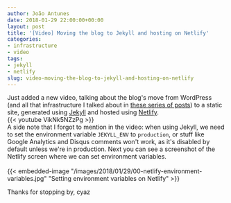 ```yaml
---
author: João Antunes
date: 2018-01-29 22:00:00+00:00
layout: post
title: '[Video] Moving the blog to Jekyll and hosting on Netlify'
categories:
- infrastructure
- video
tags:
- jekyll
- netlify
slug: video-moving-the-blog-to-jekyll-and-hosting-on-netlify
---
```


Just added a new video, talking about the blog's move from WordPress (and all that infrastructure I talked about in [these series of posts](/2016/10/05/getting-this-up-and-running-intro)) to a static site, generated using [Jekyll](https://jekyllrb.com/) and hosted using [Netlify](https://www.netlify.com/).
<br/>
{{< youtube VikNk5NZzPg >}}
<br/>
A side note that I forgot to mention in the video: when using Jekyll, we need to set the environment variable ```JEKYLL_ENV``` to ```production```, or stuff like Google Analytics and Disqus comments won't work, as it's disabled by default unless we're in production. Next you can see a screenshot of the Netlify screen where we can set environment variables.
<br/>
<br/>
{{< embedded-image "/images/2018/01/29/00-netlify-environment-variables.jpg" "Setting environment variables on Netlify" >}}

Thanks for stopping by, cyaz